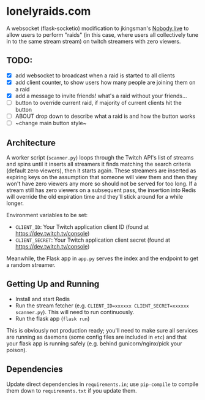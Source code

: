 # lonelyraids.com

A websocket (flask-socketio) modification to jkingsman's [Nobody.live](https://github.com/jkingsman/Nobody.live) to allow users to perform "raids" (in this case, where users all collectively tune in to the same stream stream) on twitch streamers with zero viewers.

## TODO:
- [x] add websocket to broadcast when a raid is started to all clients 
- [x] add client counter, to show users how many people are joining them on a raid
- [x] add a message to invite friends! what's a raid without your friends...
- [ ] button to override current raid, if majority of current clients hit the button 
- [ ] ABOUT drop down to describe what a raid is and how the button works
- [ ] ~change main button style~

## Architecture

A worker script (`scanner.py`) loops through the Twitch API's list of streams and spins until it inserts all streamers it finds matching the search criteria (default zero viewers), then it starts again. These streamers are inserted as expiring keys on the assumption that someone will view them and then they won't have zero viewers any more so should not be served for too long. If a stream still has zero viewers on a subsequent pass, the insertion into Redis will override the old expiration time and they'll stick around for a while longer.

Environment variables to be set:

* `CLIENT_ID`: Your Twitch application client ID (found at https://dev.twitch.tv/console)
* `CLIENT_SECRET`: Your Twitch application client secret (found at https://dev.twitch.tv/console)

Meanwhile, the Flask app in `app.py` serves the index and the endpoint to get a random streamer.



## Getting Up and Running

* Install and start Redis
* Run the stream fetcher (e.g. `CLIENT_ID=xxxxxx CLIENT_SECRET=xxxxxx scanner.py`). This will need to run continuously.
* Run the flask app (`flask run`)

This is obviously not production ready; you'll need to make sure all services are running as daemons (some config files are included in `etc`) and that your flask app is running safely (e.g. behind gunicorn/nginx/pick your poison).

## Dependencies

Update direct dependencies in `requirements.in`; use `pip-compile` to compile them down to `requirements.txt` if you update them.
